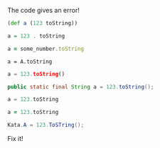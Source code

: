 The code gives an error!

```clojure
(def a (123 toString))
```
```haskell
a = 123 . toString
```
```ruby
a = some_number.toString
```
```crystal
a = A.toString
```
```python
a = 123.toString()
```
```java
public static final String a = 123.toString();
```
```javascript
a = 123.toString
```
```coffeescript
a = 123.toString
```
```csharp
Kata.A = 123.ToSTring();
```

Fix it!
